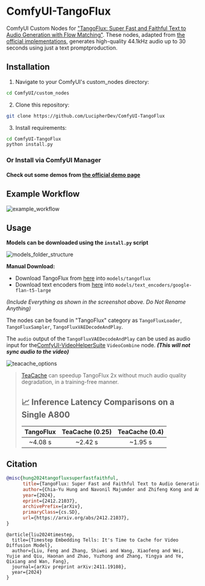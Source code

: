 # ComfyUI-TangoFlux
ComfyUI Custom Nodes for ["TangoFlux: Super Fast and Faithful Text to Audio Generation with Flow Matching"](https://arxiv.org/abs/2412.21037). These nodes, adapted from [the official implementations](https://github.com/declare-lab/TangoFlux/), generates high-quality 44.1kHz audio up to 30 seconds using just a text promptproduction.

## Installation

1. Navigate to your ComfyUI's custom_nodes directory:
```bash
cd ComfyUI/custom_nodes
```

2. Clone this repository:
```bash
git clone https://github.com/LucipherDev/ComfyUI-TangoFlux
```

3. Install requirements:
```bash
cd ComfyUI-TangoFlux
python install.py
```

### Or Install via ComfyUI Manager

#### Check out some demos from [the official demo page](https://tangoflux.github.io/)

## Example Workflow

![example_workflow](https://github.com/user-attachments/assets/610d2ccb-c827-4797-9d8f-50b193d43db3)

## Usage

**Models can be downloaded using the `install.py` script**

![models_folder_structure](https://github.com/user-attachments/assets/94d8a54a-10d6-4f90-bb4d-3ee181dee3a2)

**Manual Download:**
- Download TangoFlux from [here](https://huggingface.co/declare-lab/TangoFlux/tree/main) into `models/tangoflux`
- Download text encoders from [here](https://huggingface.co/google/flan-t5-large/tree/main) into `models/text_encoders/google-flan-t5-large`
  
*(Include Everything as shown in the screenshot above. Do Not Rename Anything)*

The nodes can be found in "TangoFlux" category as `TangoFluxLoader`, `TangoFluxSampler`, `TangoFluxVAEDecodeAndPlay`.

The `audio` output of the `TangoFluxVAEDecodeAndPlay` can be used as audio input for the[ComfyUI-VideoHelperSuite](https://github.com/Kosinkadink/ComfyUI-VideoHelperSuite) `VideoCombine` node. ***(This will not sync audio to the video)***

![teacache_options](https://github.com/user-attachments/assets/29e676d9-902b-4ea2-9f72-18d3607996e8)

> [TeaCache](https://github.com/LiewFeng/TeaCache) can speedup TangoFlux 2x without much audio quality degradation, in a training-free manner.
>
>
> ## 📈 Inference Latency Comparisons on a Single A800
> 
> 
> |      TangoFlux      |        TeaCache (0.25)       |    TeaCache (0.4)    |
> |:-------------------:|:----------------------------:|:--------------------:|
> |      ~4.08 s        |        ~2.42 s                |     ~1.95 s         |

## Citation

```bibtex
@misc{hung2024tangofluxsuperfastfaithful,
      title={TangoFlux: Super Fast and Faithful Text to Audio Generation with Flow Matching and Clap-Ranked Preference Optimization}, 
      author={Chia-Yu Hung and Navonil Majumder and Zhifeng Kong and Ambuj Mehrish and Rafael Valle and Bryan Catanzaro and Soujanya Poria},
      year={2024},
      eprint={2412.21037},
      archivePrefix={arXiv},
      primaryClass={cs.SD},
      url={https://arxiv.org/abs/2412.21037}, 
}
```
```
@article{liu2024timestep,
  title={Timestep Embedding Tells: It's Time to Cache for Video Diffusion Model},
  author={Liu, Feng and Zhang, Shiwei and Wang, Xiaofeng and Wei, Yujie and Qiu, Haonan and Zhao, Yuzhong and Zhang, Yingya and Ye, Qixiang and Wan, Fang},
  journal={arXiv preprint arXiv:2411.19108},
  year={2024}
}
```
